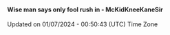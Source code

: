 #### Wise man says only fool rush in - McKidKneeKaneSir
Updated on 01/07/2024 - 00:50:43 (UTC) Time Zone
